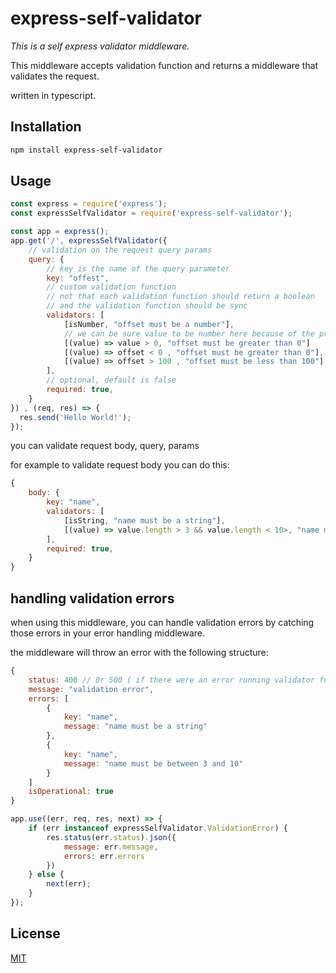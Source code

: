 # express-self-validator

_This is a self express validator middleware._


This middleware accepts validation function and returns a middleware that validates the request.

written in typescript.

## Installation

```bash
npm install express-self-validator
```


## Usage

```javascript
const express = require('express');
const expressSelfValidator = require('express-self-validator');

const app = express();
app.get('/', expressSelfValidator({
    // validation on the request query params
    query: {
        // key is the name of the query parameter
        key: "offest",
        // custom validation function
        // not that each validation function should return a boolean
        // and the validation function should be sync
        validators: [
            [isNumber, "offset must be a number"],
            // we can be sure value to be number here because of the previous validation
            [(value) => value > 0, "offset must be greater than 0"]
            [(value) => offset < 0 , "offset must be greater than 0"],
            [(value) => offset > 100 , "offset must be less than 100"]
        ],
        // optional, default is false
        required: true,
    }
}) , (req, res) => {
  res.send('Hello World!');
});
```
you can validate request body, query, params


for example to validate request body you can do this:

```javascript
{
    body: {
        key: "name",
        validators: [
            [isString, "name must be a string"],
            [(value) => value.length > 3 && value.length < 10>, "name must be between 3 and 10"],
        ],
        required: true,
    }
}
```
## handling validation errors
    
when using this middleware, you can handle validation errors by catching those errors in your error handling middleware.

the middleware will throw an error with the following structure:

```javascript
{
    status: 400 // 0r 500 ( if there were an error running validator functions) , depends on the error
    message: "validation error",
    errors: [
        {
            key: "name",
            message: "name must be a string"
        },
        {
            key: "name",
            message: "name must be between 3 and 10"
        }
    ]
    isOperational: true
}
```

```javascript
app.use((err, req, res, next) => {
    if (err instanceof expressSelfValidator.ValidationError) {
        res.status(err.status).json({
            message: err.message,
            errors: err.errors
        })
    } else {
        next(err);
    }
});
```


## License
[MIT](https://choosealicense.com/licenses/mit/)